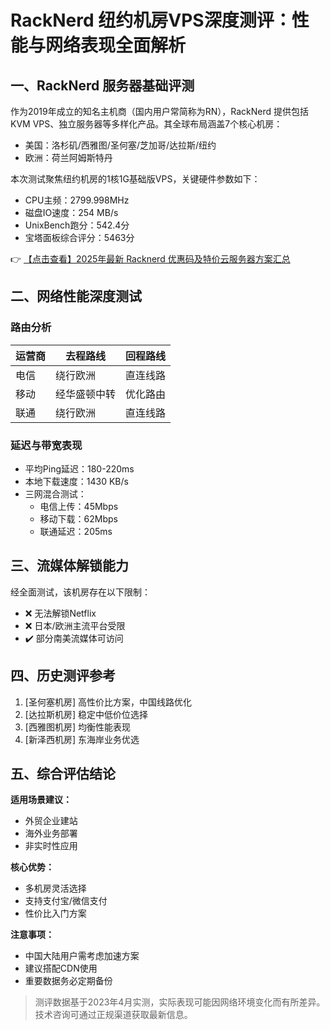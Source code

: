 # RackNerd 纽约机房VPS深度测评：性能与网络表现全面解析

## 一、RackNerd 服务器基础评测

作为2019年成立的知名主机商（国内用户常简称为RN），RackNerd 提供包括KVM VPS、独立服务器等多样化产品。其全球布局涵盖7个核心机房：
- 美国：洛杉矶/西雅图/圣何塞/芝加哥/达拉斯/纽约
- 欧洲：荷兰阿姆斯特丹

本次测试聚焦纽约机房的1核1G基础版VPS，关键硬件参数如下：
- CPU主频：2799.998MHz
- 磁盘IO速度：254 MB/s
- UnixBench跑分：542.4分
- 宝塔面板综合评分：5463分

👉 [【点击查看】2025年最新 Racknerd 优惠码及特价云服务器方案汇总](https://bit.ly/Rack_Nerd)

## 二、网络性能深度测试

### 路由分析
| 运营商 | 去程路线 | 回程路线 |
|--------|----------|----------|
| 电信   | 绕行欧洲 | 直连线路 |
| 移动   | 经华盛顿中转 | 优化路由 |
| 联通   | 绕行欧洲 | 直连线路 |

### 延迟与带宽表现
- 平均Ping延迟：180-220ms
- 本地下载速度：1430 KB/s
- 三网混合测试：
  - 电信上传：45Mbps
  - 移动下载：62Mbps 
  - 联通延迟：205ms

## 三、流媒体解锁能力
经全面测试，该机房存在以下限制：
- ❌ 无法解锁Netflix
- ❌ 日本/欧洲主流平台受限
- ✔️ 部分南美流媒体可访问

## 四、历史测评参考
1. [圣何塞机房] 高性价比方案，中国线路优化
2. [达拉斯机房] 稳定中低价位选择  
3. [西雅图机房] 均衡性能表现
4. [新泽西机房] 东海岸业务优选

## 五、综合评估结论

**适用场景建议：**
- 外贸企业建站
- 海外业务部署
- 非实时性应用

**核心优势：**
- 多机房灵活选择
- 支持支付宝/微信支付
- 性价比入门方案

**注意事项：**
- 中国大陆用户需考虑加速方案
- 建议搭配CDN使用
- 重要数据务必定期备份

> 测评数据基于2023年4月实测，实际表现可能因网络环境变化而有所差异。技术咨询可通过正规渠道获取最新信息。